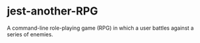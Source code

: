 # jest-another-RPG
A command-line role-playing game (RPG) in which a user battles against a series of enemies.

